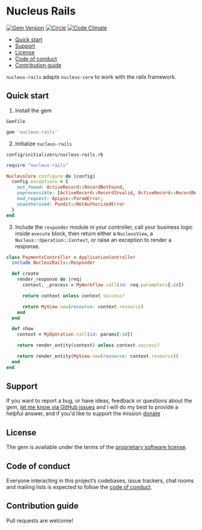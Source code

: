 # Nucleus Rails

[![Gem Version](https://badge.fury.io/rb/nucleus-rails.svg)](https://rubygems.org/gems/nucleus-rails)
[![Circle](https://circleci.com/gh/dodgerogers/nucleus-rails/tree/main.svg?style=shield)](https://app.circleci.com/pipelines/github/dodgerogers/nucleus-rails?branch=main)
[![Code Climate](https://codeclimate.com/github/dodgerogers/nucleus-rails/badges/gpa.svg)](https://codeclimate.com/github/dodgerogers/nucleus-rails)

- [Quick start](#quick-start)
- [Support](#support)
- [License](#license)
- [Code of conduct](#code-of-conduct)
- [Contribution guide](#contribution-guide)

`nucleus-rails` adapts `nucleus-core` to work with the rails framework.

## Quick start

1. Install the gem

`Gemfile`

```ruby
gem 'nucleus-rails'
```

2. Initialize `nucleus-rails`

`config/initializers/nucleus-rails.rb`

```ruby
require "nucleus-rails"

NucleusCore.configure do |config|
  config.exceptions = {
    not_found: ActiveRecord::RecordNotFound,
    unprocessible: [ActiveRecord::RecordInvalid, ActiveRecord::RecordNotSaved],
    bad_request: Apipie::ParamError,
    unauthorized: Pundit::NotAuthorizedError
  }
end
```

3. Include the `responder` module in your controller, call your business logic inside `execute` block, then return either a `NucleusView`, a `Nucleus::Operation::Context`, or raise an exception to render a response.

```ruby
class PaymentsController < ApplicationController
  include NucleusRails::Responder

  def create
    render_response do |req|
      context, _process = MyWorkflow.call(id: req.parameters[:id])

      return context unless context.success?

      return MyView.new(resource: context.resource)
    end
  end

  def show
    context = MyOperation.call(id: params[:id])

    return render_entity(context) unless context.success?

    return render_entity(MyView.new(resource: context.resource))
  end
end
```

## Support

If you want to report a bug, or have ideas, feedback or questions about the gem, [let me know via GitHub issues](https://github.com/dodgerogers/nucleus-rails/issues/new) and I will do my best to provide a helpful answer, and if you'd like to support the mission [donate](https://paypal.me/Dodgerogers)

## License

The gem is available under the terms of the [proprietary software license](LICENSE.txt).

## Code of conduct

Everyone interacting in this project’s codebases, issue trackers, chat rooms and mailing lists is expected to follow the [code of conduct](CODE_OF_CONDUCT.md).

## Contribution guide

Pull requests are welcome!

